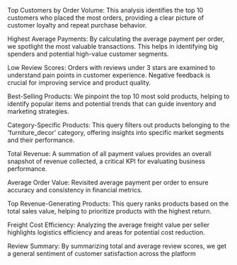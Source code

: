 Top Customers by Order Volume: This analysis identifies the top 10 customers who placed the most orders, providing a clear picture of customer loyalty and repeat purchase behavior.

Highest Average Payments: By calculating the average payment per order, we spotlight the most valuable transactions. This helps in identifying big spenders and potential high-value customer segments.

Low Review Scores: Orders with reviews under 3 stars are examined to understand pain points in customer experience. Negative feedback is crucial for improving service and product quality.

Best-Selling Products: We pinpoint the top 10 most sold products, helping to identify popular items and potential trends that can guide inventory and marketing strategies.

Category-Specific Products: This query filters out products belonging to the 'furniture_decor' category, offering insights into specific market segments and their performance.

Total Revenue: A summation of all payment values provides an overall snapshot of revenue collected, a critical KPI for evaluating business performance.

Average Order Value: Revisited average payment per order to ensure accuracy and consistency in financial metrics.

Top Revenue-Generating Products: This query ranks products based on the total sales value, helping to prioritize products with the highest return.

Freight Cost Efficiency: Analyzing the average freight value per seller highlights logistics efficiency and areas for potential cost reduction.

Review Summary: By summarizing total and average review scores, we get a general sentiment of customer satisfaction across the platform
